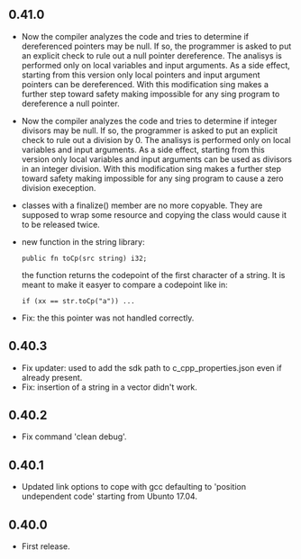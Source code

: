 ## 0.41.0
* Now the compiler analyzes the code and tries to determine if dereferenced pointers may be null. If so, the programmer is asked to put an explicit check to rule out a null pointer dereference. The analisys is performed only on local variables and input arguments. As a side effect, starting from this version only local pointers and input argument pointers can be dereferenced.
With this modification sing makes a further step toward safety making impossible for any sing program to dereference a null pointer.

* Now the compiler analyzes the code and tries to determine if integer divisors may be null. If so, the programmer is asked to put an explicit check to rule out a division by 0. The analisys is performed only on local variables and input arguments. As a side effect, starting from this version only local variables and input arguments can be used as divisors in an integer division.
With this modification sing makes a further step toward safety making impossible for any sing program to cause a zero division exeception.

* classes with a finalize() member are no more copyable. They are supposed to wrap some resource and copying the class would cause it to be released twice.

* new function in the string library:
	~~~
	public fn toCp(src string) i32;
	~~~
	the function returns the codepoint of the first character of a string. It is meant to make it easyer to compare a codepoint like in:
	~~~
	if (xx == str.toCp("a")) ...
	~~~
* Fix: the this pointer was not handled correctly.

## 0.40.3
* Fix updater: used to add the sdk path to c_cpp_properties.json even if already present.
* Fix: insertion of a string in a vector didn't work.

## 0.40.2
* Fix command 'clean debug'.

## 0.40.1
* Updated link options to cope with gcc defaulting to 'position undependent code' starting from Ubunto 17.04.

## 0.40.0
* First release.
